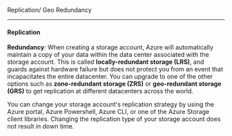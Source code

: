Replication/ Geo Redundancy

***
#### Replication
**Redundancy**: When creating a storage account, Azure will automatically maintain a copy of your data within the data center associated with the storage account. This is called **locally-redundant storage (LRS)**, and guards against hardware failure but does not protect you from an event that incapacitates the entire datacenter. You can upgrade to one of the other options such as **zone-redundant storage (ZRS)** or **geo-redundant storage (GRS)** to get replication at different datacenters across the world.

You can change your storage account's replication strategy by using the Azure portal, Azure Powershell, Azure CLI, or one of the Azure Storage client libraries. Changing the replication type of your storage account does not result in down time.
